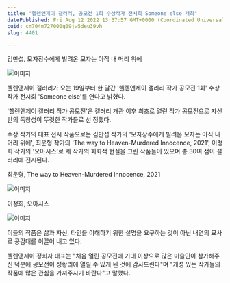 ```yaml
---
title: "헬렌앤제이 갤러리, 공모전 1회 수상작가 전시회 Someone else 개최"
datePublished: Fri Aug 12 2022 13:37:57 GMT+0000 (Coordinated Universal Time)
cuid: cm704m727000q09jw5deu39vh
slug: 4401

---
```



김만섭, 모자장수에게 빌려온 모자는 아직 내 머리 위에

![이미지](https://cdn.hashnode.com/res/hashnode/image/upload/v1739256832472/7740d50d-a91f-4f94-b43b-503db3568768.jpeg)

헬렌앤제이 갤러리가 오는 19일부터 한 달간 '헬렌앤제이 갤리리 작가 공모전 1회' 수상 작가 전시회 'Someone else'를 연다고 밝혔다.

'헬렌앤제이 갤러리 작가 공모전'은 갤러리 개관 이후 최초로 열린 작가 공모전으로 자신만의 독창성이 뚜렷한 작가들로 선 정했다.

수상 작가의 대표 전시 작품으로는 김만섭 작가의 '모자장수에게 빌려온 모자는 아직 내 머리 위에', 최운형 작가의 'The way to Heaven-Murdered Innocence, 2021', 이정희 작가의 '오아시스'로 세 작가의 회화적 현실을 그린 작품들이 있으며 총 30여 점이 갤러리에 전시된다.

최운형, The way to Heaven-Murdered Innocence, 2021

![이미지](https://cdn.hashnode.com/res/hashnode/image/upload/v1739256835334/f4c9e044-3a00-4cc8-bebc-d49d45725064.jpeg)

이정희, 오아시스

![이미지](https://cdn.hashnode.com/res/hashnode/image/upload/v1739256838536/76c9b2d5-2c30-4a93-8f54-5084f8e14261.jpeg)

이들의 작품은 삶과 자신, 타인을 이해하기 위한 설명을 요구하는 것이 아닌 내면의 묘사로 공감대를 이끌어 내고 있다.

헬렌앤제이 정희자 대표는 "처음 열린 공모전에 기대 이상으로 많은 미술인이 참가해주신 덕분에 공모전이 성황리에 열릴 수 있게 된 것에 감사드린다"며 "개성 있는 작가들의 작품에 많은 관심을 가져주시기 바란다"고 말했다.
